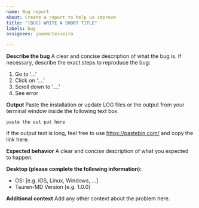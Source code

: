 ```yaml
---
name: Bug report
about: Create a report to help us improve
title: "[BUG] WRITE A SHORT TITLE"
labels: bug
assignees: joaomcteixeira

---
```


**Describe the bug**
A clear and concise description of what the bug is. If necessary, describe the exact steps to reproduce the bug: 

1. Go to '...'
2. Click on '....'
3. Scroll down to '....'
4. See error

**Output**
Paste the installation or update LOG files or the output from your terminal window inside the following text box.

```
paste the out put here 
```

If the output text is long, feel free to use https://pastebin.com/ and copy the link here.

**Expected behavior**
A clear and concise description of what you expected to happen.

**Desktop (please complete the following information):**
 - OS: [e.g. iOS, Linux, Windows, ...]
 - Tauren-MD Version [e.g. 1.0.0]

**Additional context**
Add any other context about the problem here.
